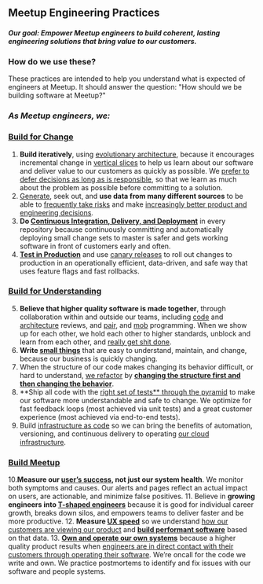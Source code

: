 ## Meetup Engineering Practices
#### *Our goal: Empower Meetup engineers to build coherent, lasting engineering solutions that bring value to our customers.*

### How do we use these?
These practices are intended to help you understand what is expected of engineers at Meetup. It should answer the question: "How should we be building software at Meetup?"

### *As Meetup engineers, we:*

### [Build for Change](/principles/principles.md) 

1. **Build iteratively**, using [evolutionary architecture](https://www.thoughtworks.com/insights/blog/microservices-evolutionary-architecture), because it encourages incremental change in [vertical slices](https://agileforall.com/vertical-slices-and-scale/) to help us learn about our software and deliver value to our customers as quickly as possible. We [prefer to defer decisions as long as is responsible](https://martinfowler.com/bliki/Yagni.html), so that we learn as much about the problem as possible before committing to a solution.
2. [Generate](https://docs.google.com/document/d/1Wuuc7B1AexwT2UV3N-8BpNxxNB0z_hFhHM0tC2Dx-K8/edit?ts=5cfff9bf#), seek out, and **use data from many different sources** to be able to [frequently take risks](https://youtu.be/rA3K0nwBIH4?t=1200) and make [increasingly better product and engineering decisions](https://blog.usejournal.com/the-surprising-link-between-a-companys-growth-and-its-data-analytics-strategy-8e5be31bbca5).
3. **Do [Continuous Integration, Delivery, and Deployment](https://blog.usejournal.com/the-surprising-link-between-a-companys-growth-and-its-data-analytics-strategy-8e5be31bbca5)** in every repository because continuously committing and automatically deploying small change sets to master is safer and gets working software in front of customers early and often. 
4. **[Test in Production](https://martinfowler.com/articles/qa-in-production.html)** and use [canary releases](https://martinfowler.com/bliki/CanaryRelease.html) to roll out changes to production in an operationally efficient, data-driven, and safe way that uses feature flags and fast rollbacks. 

### [Build for Understanding](/principles/principles.md)

5. **Believe that higher quality software is made together**, through collaboration within and outside our teams, including [code](https://medium.com/making-meetup/effective-code-review-through-principled-pragmatism-c9ef59228bdb) and [architecture](https://meetup.atlassian.net/wiki/spaces/MUP/pages/679642233/About+the+Architecture+Toolkit) reviews, and [pair](https://meetup.atlassian.net/wiki/spaces/coresvc/pages/523075747/How+To+Pair+Better), and [mob](https://meetup.atlassian.net/wiki/spaces/coresvc/pages/829947918/Mobbing) programming. When we show up for each other, we hold each other to higher standards, unblock and learn from each other, and [really get shit done](http://www.sarahmei.com/blog/2010/04/14/thoughts-on-two-months-of-pairing/).
6. **Write [small things](https://www.youtube.com/watch?v=8bZh5LMaSmE)** that are easy to understand, maintain, and change, because our business is quickly changing. 
7. When the structure of our code makes changing its behavior difficult, or hard to understand, [we refactor](https://martinfowler.com/books/refactoring.html) by **[changing the structure first and then changing the behavior](https://www.youtube.com/watch?v=8bZh5LMaSmE)**.
8. **Ship all code with the [right set of tests** through the pyramid](https://martinfowler.com/articles/practical-test-pyramid.html) to make our software more understandable and safe to change. We optimize for fast feedback loops (most achieved via unit tests) and a great customer experience (most achieved via end-to-end tests).
9. Build [infrastructure as code](https://www.hashicorp.com/resources/what-is-infrastructure-as-code) so we can bring the benefits of automation, versioning, and continuous delivery to operating [our cloud infrastructure](https://aws.amazon.com/).

### [Build Meetup](/principles/principles.md)

10.**Measure our [user’s success](https://landing.google.com/sre/sre-book/chapters/monitoring-distributed-systems/), not just our system health**. We monitor both symptoms and causes. Our alerts and pages reflect an actual impact on users, are actionable, and minimize false positives.
11. Believe in **growing engineers into [T-shaped engineers](https://medium.com/making-meetup/t-shaped-engineering-on-meetup-pro-1e0a38df7f5b)** because it is good for individual career growth, breaks down silos, and empowers teams to deliver faster and be more productive. 
12. **Measure [UX speed](https://meetup.atlassian.net/wiki/spaces/WEG/pages/818316451/UX+Speed+Definitions)** so we understand [how our customers are viewing our product](https://meetup.atlassian.net/wiki/spaces/WEG/pages/818316451/UX+Speed+Definitions) and **[build performant software](https://meetup.atlassian.net/wiki/spaces/WEG/pages/669614663/Web%2BPerformance%2BUX%2BSpeed)** based on that data.
13. **[Own and operate our own systems](https://www.thoughtworks.com/insights/blog/there-no-such-thing-devops-team)** because a higher quality product results when [engineers are in direct contact with their customers through operating their software](https://queue.acm.org/detail.cfm?id=1142065). We’re oncall for the code we write and own. We practice postmortems to identify and fix issues with our software and people systems.

